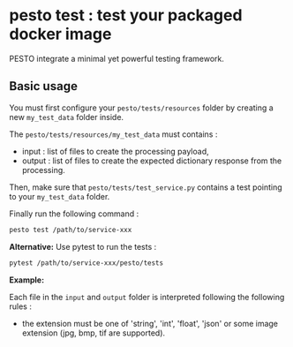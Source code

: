 # pesto test : test your packaged docker image

PESTO integrate a minimal yet powerful testing framework.

## Basic usage

You must first configure your `pesto/tests/resources` folder by creating a new `my_test_data` folder inside.

The `pesto/tests/resources/my_test_data` must contains :

- input : list of files to create the processing payload,
- output : list of files to create the expected dictionary response from the processing.
 
Then, make sure that `pesto/tests/test_service.py` contains a test pointing to your `my_test_data` folder.

Finally run the following command :
```bash
pesto test /path/to/service-xxx
```

**Alternative:** Use pytest to run the tests :
```bash
pytest /path/to/service-xxx/pesto/tests
```

**Example:**

Each file in the `input` and `output` folder is interpreted following the following rules :

- the extension must be one of 'string', 'int', 'float', 'json' or some image extension (jpg, bmp, tif are supported).


